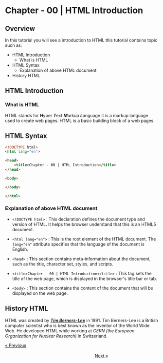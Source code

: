 # Chapter - 00 | HTML Introduction
## Overview

In this tutorial you will see a introduction to HTML this tutorial contains topic such as:

- HTML Introduction 
  - What is HTML
- HTML Syntax
  - Explanation of above HTML document 
- History HTML


## HTML Introduction
### What is HTML 

HTML stands for ***H***yper ***T***ext ***M***arkup ***L***anguage it is a markup language used to create web pages. HTML is a basic building block of a web pages.

## HTML Syntax

```html
<!DOCTYPE html>
<html lang="en">

<head>
    <title>Chapter - 00 | HTML Introduction</title>
</head>

<body>

</body>

</html>

```

### Explanation of above HTML document 

- `<!DOCTYPE html>` : This declaration defines the document type and version of HTML. It helps the browser understand that this is an HTML5 document.

- `<html lang="en">` : This is the root element of the HTML document. The `lang="en"` attribute specifies that the language of the document is English.

- `<head>` : This section contains meta-information about the document, such as the title, character set, styles, and scripts.

- `<title>Chapter - 00 | HTML Introduction</title>` : This tag sets the title of the web page, which is displayed in the browser's title bar or tab.

- `<body>` : This section contains the content of the document that will be displayed on the web page.

## History HTML

HTML was created by ***[Tim Berners-Lee](https://en.wikipedia.org/wiki/Tim_Berners-Lee)*** in 1991. Tim Berners-Lee is a British computer scientist who is best known as the inventor of the World Wide Web. He developed HTML while working at *CERN (the European Organization for Nuclear Research)* in Switzerland.

[&laquo; Previous](</Web Development/Back-End Development>)
&nbsp;&nbsp;&nbsp;&nbsp;&nbsp;&nbsp;&nbsp;&nbsp;&nbsp;&nbsp;&nbsp;&nbsp;&nbsp;&nbsp;&nbsp;&nbsp;&nbsp;&nbsp;&nbsp;&nbsp;&nbsp;&nbsp;&nbsp;&nbsp;&nbsp;&nbsp;&nbsp;&nbsp;&nbsp;&nbsp;&nbsp;&nbsp;&nbsp;&nbsp;&nbsp;&nbsp;&nbsp;&nbsp;&nbsp;&nbsp;&nbsp;&nbsp;&nbsp;&nbsp;&nbsp;&nbsp;&nbsp;&nbsp;&nbsp;&nbsp;&nbsp;&nbsp;&nbsp;&nbsp;&nbsp;&nbsp;&nbsp;&nbsp;&nbsp;&nbsp;&nbsp;&nbsp;&nbsp;&nbsp;&nbsp;&nbsp;&nbsp;&nbsp;&nbsp;&nbsp;&nbsp;&nbsp;&nbsp;&nbsp;&nbsp;&nbsp;&nbsp;&nbsp;&nbsp;&nbsp;&nbsp;&nbsp;&nbsp;&nbsp;&nbsp;&nbsp;&nbsp;&nbsp;&nbsp;&nbsp;&nbsp;&nbsp;&nbsp;&nbsp;&nbsp;&nbsp;&nbsp;&nbsp;&nbsp;&nbsp;&nbsp;&nbsp;&nbsp;&nbsp;&nbsp;&nbsp;&nbsp;&nbsp;&nbsp;&nbsp;&nbsp;&nbsp;&nbsp;&nbsp;&nbsp;&nbsp;&nbsp;&nbsp;&nbsp;&nbsp;&nbsp;&nbsp;&nbsp;&nbsp;&nbsp;&nbsp;&nbsp;&nbsp;&nbsp;&nbsp;&nbsp;&nbsp;&nbsp;&nbsp;&nbsp;&nbsp;&nbsp;&nbsp;&nbsp;&nbsp;&nbsp;&nbsp;&nbsp;&nbsp;&nbsp;&nbsp;&nbsp;&nbsp;&nbsp;&nbsp;&nbsp;&nbsp;&nbsp;&nbsp;&nbsp;&nbsp;&nbsp;&nbsp;&nbsp;&nbsp;&nbsp;&nbsp;&nbsp;&nbsp;&nbsp;&nbsp;&nbsp;&nbsp;&nbsp;&nbsp;&nbsp;&nbsp;&nbsp;&nbsp;&nbsp;&nbsp;&nbsp;&nbsp;&nbsp;&nbsp;&nbsp;&nbsp;&nbsp;&nbsp;&nbsp;&nbsp;&nbsp;&nbsp;&nbsp;&nbsp;&nbsp;&nbsp;&nbsp;&nbsp;&nbsp;&nbsp;&nbsp;&nbsp;&nbsp;&nbsp;&nbsp;&nbsp;
[Next &raquo;](</Web Development/Front-End Development/HTML/Chapter-01 Get Started>)